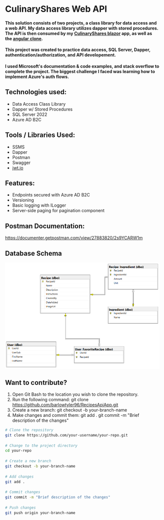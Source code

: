 # CulinaryShares Web API

#### This solution consists of two projects, a class library for data access and a web API. My data access library utilizes dapper with stored procedures. The API is then consumed by my [CulinaryShares blazor](https://github.com/barlowtyler96/RecipesB2CBlazor) app, as well as the [angular clone](https://github.com/barlowtyler96/AngularRecipesB2C).

#### This project was created to practice data access, SQL Server, Dapper, authentication/authorization, and API developement.

#### I used Microsoft's documentation & code examples, and stack overflow to complete the project. The biggest challenge I faced was learning how to implement Azure's auth flows.

## Technologies used: 
* Data Access Class Library
* Dapper w/ Stored Procedures
* SQL Server 2022
* Azure AD B2C

## Tools / Libraries Used:
* SSMS
* Dapper
* Postman
* Swagger
* [jwt.io ](https://jwt.io/)

## Features: 
* Endpoints secured with Azure AD B2C
* Versioning
* Basic logging with ILogger
* Server-side paging for pagination component
## Postman Documentation: 
https://documenter.getpostman.com/view/27883820/2s9YCARW1m
  
## Database Schema
![](ReadMeImages/culinaryshares-entity-relationship.PNG)

## Want to contribute?
1. Open Git Bash to the location you wish to clone the repository.
2. Run the following command: git clone https://github.com/barlowtyler96/RecipesApiApp.git
3. Create a new branch: git checkout -b your-branch-name
4. Make changes and commit them: git add . git commit -m "Brief description of the changes"

```bash
# Clone the repository
git clone https://github.com/your-username/your-repo.git

# Change to the project directory
cd your-repo

# Create a new branch
git checkout -b your-branch-name

# Add changes
git add .

# Commit changes
git commit -m "Brief description of the changes"

# Push changes
git push origin your-branch-name
```

